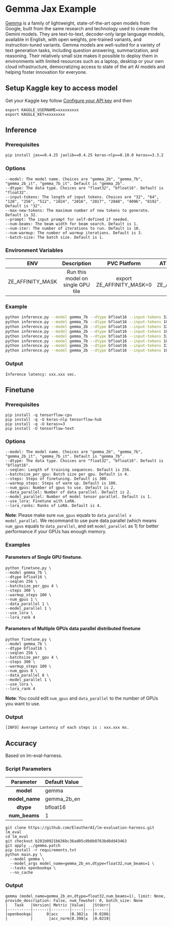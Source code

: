 # Gemma Jax Example
[Gemma](https://www.kaggle.com/models/google/gemma) is a family of lightweight, state-of-the-art open models from Google, built from the same research and technology used to create the Gemini models. They are text-to-text, decoder-only large language models, available in English, with open weights, pre-trained variants, and instruction-tuned variants. Gemma models are well-suited for a variety of text generation tasks, including question answering, summarization, and reasoning. Their relatively small size makes it possible to deploy them in environments with limited resources such as a laptop, desktop or your own cloud infrastructure, democratizing access to state of the art AI models and helping foster innovation for everyone.

## Setup Kaggle key to access model
Get your Kaggle key follow [Configure your API key](https://ai.google.dev/gemma/docs/setup#:~:text=T4%20GPU.-,Configure%20your%20API%20key,-To%20use%20Gemma) and then 

```
export KAGGLE_USERNAME=xxxxxxxxx
export KAGGLE_KEY=xxxxxxxx
```

## Inference

### Prerequisites

```bash
pip install jax==0.4.25 jaxlib==0.4.25 keras-nlp==0.10.0 keras==3.3.2
```

### Options
```
--model: The model name. Choices are "gemma_2b", "gemma_7b", "gemma_2b_it", "gemma_7b_it". Default is "gemma_2b".
--dtype: The data type. Choices are "float32", "bfloat16". Default is "float32".
--input-tokens: The length of input tokens. Choices are "32", "64", "128", "256", "512", "1024", "2016", "2017", "2048", "4096", "8192". Default is "32".
--max-new-tokens: The maximum number of new tokens to generate. Default is 32.
--prompt: The input prompt for self-defined if needed.
--num-beams: The beam width for beam search. Default is 1.
--num-iter: The number of iterations to run. Default is 10.
--num-warmup: The number of warmup iterations. Default is 3.
--batch-size: The batch size. Default is 1.
```

### Environment Variables
| **ENV** | **Description** | **PVC Platform** | **ATSM/DG2 Platform** | 
| :---: | :---: | :---: |:---: |
| ZE_AFFINITY_MASK | Run this model on single GPU tile |export ZE_AFFINITY_MASK=0 | export ZE_AFFINITY_MASK=0 |


### Example

```bash
python inference.py --model gemma_7b --dtype bfloat16 --input-tokens 32 --max-new-tokens 32
python inference.py --model gemma_7b --dtype bfloat16 --input-tokens 1024 --max-new-tokens 128
python inference.py --model gemma_2b --dtype bfloat16 --input-tokens 32 --max-new-tokens 32
python inference.py --model gemma_2b --dtype bfloat16 --input-tokens 1024 --max-new-tokens 128
python inference.py --model gemma_7b --dtype bfloat16 --input-tokens 32 --max-new-tokens 32 --num-beams 4
python inference.py --model gemma_7b --dtype bfloat16 --input-tokens 1024 --max-new-tokens 128 --num-beams 4
python inference.py --model gemma_2b --dtype bfloat16 --input-tokens 32 --max-new-tokens 32 --num-beams 4
python inference.py --model gemma_2b --dtype bfloat16 --input-tokens 1024 --max-new-tokens 128 --num-beams 4
```

### Output
```
Inference latency: xxx.xxx sec.
```

## Finetune

### Prerequisites
```
pip install -q tensorflow-cpu
pip install -q -U keras-nlp tensorflow-hub
pip install -q -U keras>=3
pip install -U tensorflow-text
```

### Options

```
--model: The model name. Choices are "gemma_2b", "gemma_7b", "gemma_2b_it", "gemma_7b_it". Default is "gemma_7b".
--dtype: The data type. Choices are "float32", "bfloat16". Default is "bfloat16".
--seqlen: Length of training sequences. Default is 256.
--batchsize_per_gpu: Batch size per gpu. Default is 4.
--steps: Steps of finetuning. Default is 300.
--warmup_steps: Steps of warm up. Default is 100.
--num_gpus: Number of gpus to use. Default is 2.
--data_parallel: Number of data parallel. Default is 2.
--model_parallel: Number of model tensor parallel. Default is 1.
--use_lora: Finetune with LoRA.
--lora_ranks: Ranks of LoRA. Default is 4.
```

**Note**: Please make sure `num_gpus` equals to `data_parallel x model_parallel`. We recommand to use pure data parallel (which means `num_gpus` equals to `data_parallel`, and set `model_parallel` as 1) for better performance if your GPUs has enough memory.

### Examples

#### Parameters of Single GPU finetune.
```
python finetune.py \
--model gemma_7b \
--dtype bfloat16 \
--seqlen 256 \
--batchsize_per_gpu 4 \
--steps 300 \
--warmup_steps 100 \
--num_gpus 1 \
--data_parallel 1 \
--model_parallel 1 \
--use_lora \
--lora_rank 4 
```

#### Parameters of Multiple GPUs data parallel distributed finetune

```
python finetune.py \
--model gemma_7b \
--dtype bfloat16 \
--seqlen 256 \
--batchsize_per_gpu 4 \
--steps 300 \
--warmup_steps 100 \
--num_gpus 8 \
--data_parallel 8 \
--model_parallel 1 \
--use_lora \
--lora_rank 4 
```

**Note**: You could edit `num_gpus` and `data_parallel` to the number of GPUs you want to use.

### Output
```
[INFO] Average Lantency of each steps is : xxx.xxx ms.
```

## Accuracy
Based on lm-eval-harness.
### Script Parameters

| **Parameter** | **Default Value** |
| :---: | :--- |
| **model** | gemma |
| **model_name** | gemma_2b_en |
| **dtype** | bfloat16 |
| **num_beams** | 1 |
```
git clone https://github.com/EleutherAI/lm-evaluation-harness.git lm_eval
cd lm_eval
git checkout b281b0921b636bc36ad05c0b0b0763bd6dd43463
git apply ../gemma.patch
pip install -r requirements.txt
python main.py \
  --model gemma \
  --model_args model_name=gemma_2b_en,dtype=float32,num_beams=1 \
  --tasks openbookqa \
  --no_cache
```
### Output
```
gemma (model_name=gemma_2b_en,dtype=float32,num_beams=1), limit: None, provide_description: False, num_fewshot: 0, batch_size: None
|   Task   |Version| Metric |Value|   |Stderr|
|----------|------:|--------|----:|---|-----:|
|openbookqa|      0|acc     |0.302|±  |0.0206|
|          |       |acc_norm|0.398|±  |0.0219|
```
